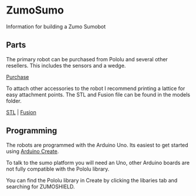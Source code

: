 # ZumoSumo
Information for building a Zumo Sumobot

## Parts

The primary robot can be purchased from Pololu and several other resellers. This includes the sensors and a wedge.

[Purchase](https://www.pololu.com/product/2510)

To attach other accessories to the robot I recommend printing a lattice for easy attachment points. The STL and Fusion file can be found in the models folder.

[STL](/models/Sumobot%20Lattice%20v2.stl) | [Fusion](/models/Sumobot%20Lattice%20v2.f3d)


## Programming

The robots are programmed with the Arduino Uno. Its easiest to get started using [Arduino Create](https://create.arduino.cc/).

To talk to the sumo platform you will need an Uno, other Arduino boards are not fully compatible with the Pololu library.

You can find the Pololu library in Create by clicking the libaries tab and searching for ZUMOSHIELD.

